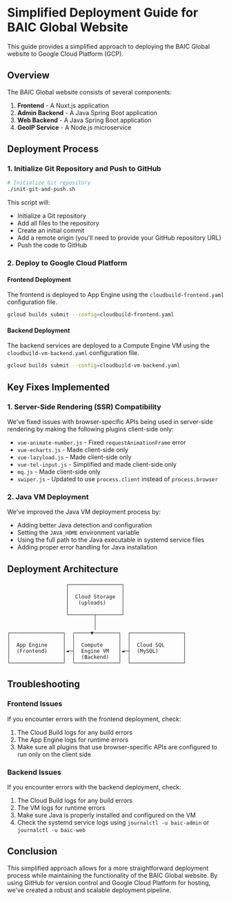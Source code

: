 # Simplified Deployment Guide for BAIC Global Website

This guide provides a simplified approach to deploying the BAIC Global website to Google Cloud Platform (GCP).

## Overview

The BAIC Global website consists of several components:

1. **Frontend** - A Nuxt.js application
2. **Admin Backend** - A Java Spring Boot application
3. **Web Backend** - A Java Spring Boot application
4. **GeoIP Service** - A Node.js microservice

## Deployment Process

### 1. Initialize Git Repository and Push to GitHub

```bash
# Initialize Git repository
./init-git-and-push.sh
```

This script will:
- Initialize a Git repository
- Add all files to the repository
- Create an initial commit
- Add a remote origin (you'll need to provide your GitHub repository URL)
- Push the code to GitHub

### 2. Deploy to Google Cloud Platform

#### Frontend Deployment

The frontend is deployed to App Engine using the `cloudbuild-frontend.yaml` configuration file.

```bash
gcloud builds submit --config=cloudbuild-frontend.yaml
```

#### Backend Deployment

The backend services are deployed to a Compute Engine VM using the `cloudbuild-vm-backend.yaml` configuration file.

```bash
gcloud builds submit --config=cloudbuild-vm-backend.yaml
```

## Key Fixes Implemented

### 1. Server-Side Rendering (SSR) Compatibility

We've fixed issues with browser-specific APIs being used in server-side rendering by making the following plugins client-side only:

- `vue-animate-number.js` - Fixed `requestAnimationFrame` error
- `vue-echarts.js` - Made client-side only
- `vue-lazyload.js` - Made client-side only
- `vue-tel-input.js` - Simplified and made client-side only
- `mq.js` - Made client-side only
- `swiper.js` - Updated to use `process.client` instead of `process.browser`

### 2. Java VM Deployment

We've improved the Java VM deployment process by:

- Adding better Java detection and configuration
- Setting the `JAVA_HOME` environment variable
- Using the full path to the Java executable in systemd service files
- Adding proper error handling for Java installation

## Deployment Architecture

```
                   ┌─────────────────┐
                   │                 │
                   │  Cloud Storage  │
                   │   (uploads)     │
                   │                 │
                   └────────┬────────┘
                            │
                            │
┌─────────────────┐  ┌─────▼────────┐  ┌─────────────────┐
│                 │  │              │  │                 │
│  App Engine     │  │  Compute     │  │  Cloud SQL      │
│  (Frontend)     │◄─┤  Engine VM   │◄─┤  (MySQL)        │
│                 │  │  (Backend)   │  │                 │
└─────────────────┘  └──────────────┘  └─────────────────┘
```

## Troubleshooting

### Frontend Issues

If you encounter errors with the frontend deployment, check:

1. The Cloud Build logs for any build errors
2. The App Engine logs for runtime errors
3. Make sure all plugins that use browser-specific APIs are configured to run only on the client side

### Backend Issues

If you encounter errors with the backend deployment, check:

1. The Cloud Build logs for any build errors
2. The VM logs for runtime errors
3. Make sure Java is properly installed and configured on the VM
4. Check the systemd service logs using `journalctl -u baic-admin` or `journalctl -u baic-web`

## Conclusion

This simplified approach allows for a more straightforward deployment process while maintaining the functionality of the BAIC Global website. By using GitHub for version control and Google Cloud Platform for hosting, we've created a robust and scalable deployment pipeline.
